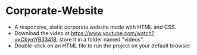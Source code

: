 # Corporate-Website
- A responsive, static corporate website made with HTML and CSS. 
- Download the video at https://www.youtube.com/watch?v=CkymYB33418, store it in a folder named "videos".
- Double-click on an HTML file to run the project on your default browser.
